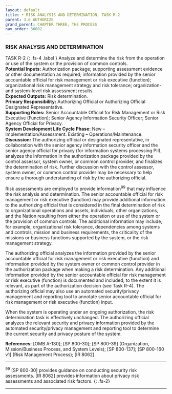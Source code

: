 ```yaml
---
layout: default
title: • RISK ANALYSIS AND DETERMINATION, TASK R-2 
parent: 3.6 AUTHORIZE 
grand_parent: CHAPTER THREE, THE PROCESS
nav_order: 36002
---
```


### RISK ANALYSIS AND DETERMINATION 
TASK R-2
{: .fs-4 .label }
Analyze and determine the risk from the operation or use of the system or the provision of common controls.  
**Potential Inputs:** Authorization package; supporting assessment evidence or other documentation as required; information provided by the senior accountable official for risk management or risk executive (function); organizational risk management strategy and risk tolerance; organization- and system-level risk assessment results.  
**Expected Outputs:** Risk determination.  
**Primary Responsibility:** Authorizing Official or Authorizing Official Designated Representative.  
**Supporting Roles:** Senior Accountable Official for Risk Management or Risk Executive (Function); Senior Agency Information Security Officer; Senior Agency Official for Privacy.  
**System Development Life Cycle Phase:** New – Implementation/Assessment. Existing – Operations/Maintenance.  
**Discussion:** The authorizing official or designated representative, in collaboration with the senior agency information security officer and the senior agency official for privacy (for information systems processing PII), analyzes the information in the authorization package provided by the control assessor, system owner, or common control provider, and finalizes the determination of risk. Further discussion with the control assessor, system owner, or common control provider may be necessary to help ensure a thorough understanding of risk by the authorizing official.  

Risk assessments are employed to provide information<sup>99</sup> that may influence the risk analysis and determination. The senior accountable official for risk management or risk executive (function) may provide additional information to the authorizing official that is considered in the final determination of risk to organizational operations and assets, individuals, other organizations, and the Nation resulting from either the operation or use of the system or the provision of common controls. The additional information may include, for example, organizational risk tolerance, dependencies among systems and controls, mission and business requirements, the criticality of the missions or business functions supported by the system, or the risk management strategy.  

The authorizing official analyzes the information provided by the senior accountable official for risk management or risk executive (function) and information provided by the system owner or common control provider in the authorization package when making a risk determination. Any additional information provided by the senior accountable official for risk management or risk executive (function) is documented and included, to the extent it is relevant, as part of the authorization decision (see Task R-4). The authorizing official may also use an automated security/privacy management and reporting tool to annotate senior accountable official for risk management or risk executive (function) input.  

When the system is operating under an ongoing authorization, the risk determination task is effectively unchanged. The authorizing official analyzes the relevant security and privacy information provided by the automated security/privacy management and reporting tool to determine the current security and privacy posture of the system. 


**References:** [OMB A-130]; [SP 800-30]; [SP 800-39] (Organization, Mission/Business Process, and System Levels); [SP 800-137]; [SP 800-160 v1] (Risk Management Process); [IR 8062]. 

***

<sup>99</sup> [SP 800-30] provides guidance on conducting security risk assessments. [IR 8062] provides information about privacy risk assessments and associated risk factors. 
{: .fs-2}

***
